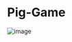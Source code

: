 # Pig-Game

![image](https://user-images.githubusercontent.com/31949367/160673158-c0aa4f72-2d18-409a-93f9-6603a9edb0dd.png)
